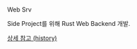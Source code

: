 #
Web Srv

Side Project를 위해 Rust Web Backend 개발.


[상세 참고 (history)](https://www.notion.so/Backend-Rust-fbc64484a8524c10beb5ddf60f2dd0b6)
